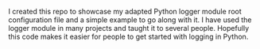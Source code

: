 I created this repo to showcase my adapted Python logger module root configuration file and a simple example to go 
 along with it. I have used the logger module in many projects and taught it to several people. Hopefully this code makes
  it easier for people to get started with logging in Python.
